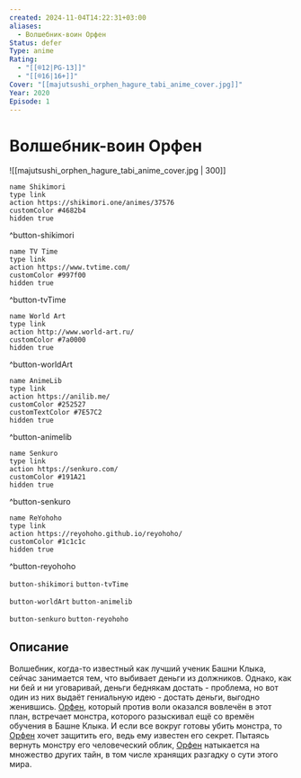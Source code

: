 ```yaml
---
created: 2024-11-04T14:22:31+03:00
aliases:
  - Волшебник-воин Орфен
Status: defer
Type: anime
Rating:
  - "[[®️12|PG-13]]"
  - "[[®️16|16+]]"
Cover: "[[majutsushi_orphen_hagure_tabi_anime_cover.jpg]]"
Year: 2020
Episode: 1
---
```


# Волшебник-воин Орфен

![[majutsushi_orphen_hagure_tabi_anime_cover.jpg | 300]]

```button
name Shikimori
type link
action https://shikimori.one/animes/37576
customColor #4682b4
hidden true
```
^button-shikimori

```button
name TV Time
type link
action https://www.tvtime.com/
customColor #997f00
hidden true
```
^button-tvTime

```button
name World Art
type link
action http://www.world-art.ru/
customColor #7a0000
hidden true
```
^button-worldArt

```button
name AnimeLib
type link
action https://anilib.me/
customColor #252527
customTextColor #7E57C2
hidden true
```
^button-animelib

```button
name Senkuro
type link
action https://senkuro.com/
customColor #191A21
hidden true
```
^button-senkuro

```button
name ReYohoho
type link
action https://reyohoho.github.io/reyohoho/
customColor #1c1c1c
hidden true
```
^button-reyohoho

`button-shikimori` `button-tvTime`

`button-worldArt` `button-animelib`

`button-senkuro` `button-reyohoho`

## Описание

Волшебник, когда-то известный как лучший ученик Башни Клыка, сейчас занимается тем, что выбивает деньги из должников. Однако, как ни бей и ни уговаривай, деньги беднякам достать - проблема, но вот один из них выдаёт гениальную идею - достать деньги, выгодно женившись. [Орфен](https://shikimori.one/characters/1411-orphen), который против воли оказался вовлечён в этот план, встречает монстра, которого разыскивал ещё со времён обучения в Башне Клыка. И если все вокруг готовы убить монстра, то [Орфен](https://shikimori.one/characters/1411-orphen) хочет защитить его, ведь ему известен его секрет. Пытаясь вернуть монстру его человеческий облик, [Орфен](https://shikimori.one/characters/1411-orphen) натыкается на множество других тайн, в том числе хранящих разгадку о сути этого мира.
